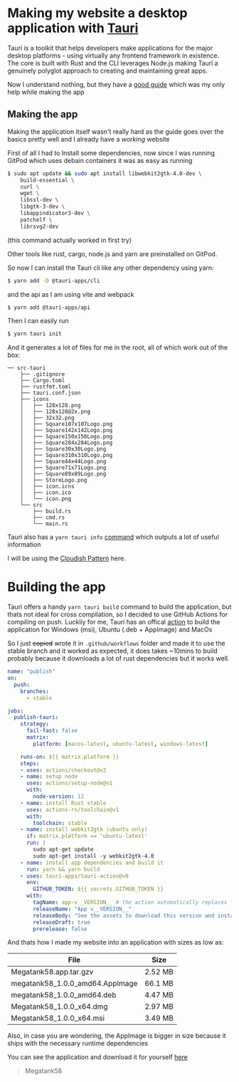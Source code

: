 # Making my website a desktop application with [Tauri](https://tauri.studio)

Tauri is a toolkit that helps developers make applications for the major desktop platforms - using virtually any frontend framework in existence. 
The core is built with Rust and the CLI leverages Node.js making Tauri a genuinely polyglot approach to creating and maintaining great apps.

Now I understand nothing, but they have a [good guide](https://tauri.studio/en/docs/getting-started/intro) which was my only help while making the app

## Making the app

Making the application itself wasn't really hard as the guide goes over the basics pretty well and I already have a *working* website

First of all I had to Install some dependencies, now since I was running GitPod which uses debain containers it was as easy as running

```bash
$ sudo apt update && sudo apt install libwebkit2gtk-4.0-dev \
    build-essential \
    curl \
    wget \
    libssl-dev \
    libgtk-3-dev \
    libappindicator3-dev \
    patchelf \
    librsvg2-dev
```

(this command actually worked in first try)

Other tools like rust, cargo, node.js and yarn are preinstalled on GitPod.

So now I can install the Tauri cli like any other dependency using yarn:
```bash
$ yarn add -D @tauri-apps/cli
```
and the api as I am using vite and webpack
```bash
$ yarn add @tauri-apps/api
```
Then I can easily run
```bash
$ yarn tauri init
```
And it generates a lot of files for me in the root, all of which work out of the box:
```
── src-tauri
    ├── .gitignore
    ├── Cargo.toml
    ├── rustfmt.toml
    ├── tauri.conf.json
    ├── icons
    │   ├── 128x128.png
    │   ├── 128x128@2x.png
    │   ├── 32x32.png
    │   ├── Square107x107Logo.png
    │   ├── Square142x142Logo.png
    │   ├── Square150x150Logo.png
    │   ├── Square284x284Logo.png
    │   ├── Square30x30Logo.png
    │   ├── Square310x310Logo.png
    │   ├── Square44x44Logo.png
    │   ├── Square71x71Logo.png
    │   ├── Square89x89Logo.png
    │   ├── StoreLogo.png
    │   ├── icon.icns
    │   ├── icon.ico
    │   └── icon.png
    └── src
        ├── build.rs
        ├── cmd.rs
        └── main.rs
```
Tauri also has a `yarn tauri info` [command](https://tauri.studio/en/docs/usage/development/integration#3-check-tauri-info-to-make-sure-everything-is-set-up-properly) which outputs a lot of useful information

I will be using the [Cloudish Pattern](https://tauri.studio/en/docs/usage/patterns/cloudish) here.

# Building the app

Tauri offers a handy `yarn tauri build` command to build the application, but thats not ideal for cross compilation, so I decided to use GitHub Actions for compiling on push.
Luckliy for me, Tauri has an offical [action](https://github.com/tauri-apps/tauri-action#creating-a-release-and-uploading-the-tauri-bundles) to build the application for Windows (msi), Ubuntu (.deb + AppImage) and MacOs

So I just ~~copied~~ wrote it in `.github/workflows` folder and made it to use the stable branch and it worked as expected, it does takes ~10mins to build probably because it downloads a lot of rust dependencies but it works well.

```yaml
name: "publish"
on:
  push:
    branches:
      - stable

jobs:
  publish-tauri:
    strategy:
      fail-fast: false
      matrix:
        platform: [macos-latest, ubuntu-latest, windows-latest]

    runs-on: ${{ matrix.platform }}
    steps:
    - uses: actions/checkout@v2
    - name: setup node
      uses: actions/setup-node@v1
      with:
        node-version: 12
    - name: install Rust stable
      uses: actions-rs/toolchain@v1
      with:
        toolchain: stable
    - name: install webkit2gtk (ubuntu only)
      if: matrix.platform == 'ubuntu-latest'
      run: |
        sudo apt-get update
        sudo apt-get install -y webkit2gtk-4.0
    - name: install app dependencies and build it
      run: yarn && yarn build
    - uses: tauri-apps/tauri-action@v0
      env:
        GITHUB_TOKEN: ${{ secrets.GITHUB_TOKEN }}
      with:
        tagName: app-v__VERSION__ # the action automatically replaces \_\_VERSION\_\_ with the app version
        releaseName: "App v__VERSION__"
        releaseBody: "See the assets to download this version and install."
        releaseDraft: true
        prerelease: false
```

And thats how I made my website into an application with sizes as low as: 

| File | Size |
| ---- | ---- |
| Megatank58.app.tar.gzv | 2.52 MB |
| megatank58_1.0.0_amd64.AppImage | 66.1 MB |
| megatank58_1.0.0_amd64.deb | 4.47 MB |
| Megatank58_1.0.0_x64.dmg | 2.97 MB |
| Megatank58_1.0.0_x64.msi | 3.49 MB |

Also, in case you are wondering, the AppImage is bigger in size because it ships with the necessary runtime dependencies

You can see the application and download it for yourself [here](https://github.com/Megatank58/website/releases/tag/app-v1.0.0)

> Megatank58
